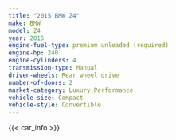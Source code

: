 ```yaml
---
title: "2015 BMW Z4"
make: BMW
model: Z4
year: 2015
engine-fuel-type: premium unleaded (required)
engine-hp: 240
engine-cylinders: 4
transmission-type: Manual
driven-wheels: Rear wheel drive
number-of-doors: 2
market-category: Luxury,Performance
vehicle-size: Compact
vehicle-style: Convertible
---
```


{{< car_info >}}
